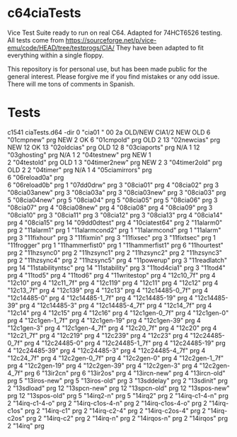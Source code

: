 # c64ciaTests
Vice Test Suite ready to run on real C64. Adapted for 74HCT6526 testing.
All tests come from https://sourceforge.net/p/vice-emu/code/HEAD/tree/testprogs/CIA/
They have been adapted to fit everything within a single floppy.

This repository is for personal use, but has been made public for the general interest. Please forgive me if you find mistakes or any odd issue. There will me tons of comments in Spanish.

# Tests
c1541 ciaTests.d64 -dir	
0 "cia01           " 00 2a            OLD/NEW   CIA1/2  NEW    OLD
6     "01cmpnew"          prg         NEW       2       OK
6     "01cmpold"          prg         OLD       2
13    "02newcias"         prg         NEW       12      OK
13    "02oldcias"         prg         OLD       12
8     "03ciaports"        prg         N/A       1
12    "03ghosting"        prg         N/A       1
2     "04testnew"         prg         NEW       1            
2     "04testold"         prg         OLD       1
3     "04timer2new"       prg         NEW       2
3     "04timer2old"       prg         OLD       2
2     "04timer"           prg         N/A       1
4     "05ciamirrors"      prg  
6     "06reload0a"        prg           
6     "06reload0b"        prg 
1     "07dd0drw"          prg 
3     "08cia01"           prg 
4     "08cia02"           prg 
3     "08cia03anew"       prg 
3     "08cia03a"          prg 
3     "08cia03new"        prg 
3     "08cia03"           prg 
5     "08cia04new"        prg 
5     "08cia04"           prg 
5     "08cia05"           prg 
5     "08cia06"           prg 
3     "08cia07"           prg 
4     "08cia08new"        prg 
4     "08cia08"           prg 
4     "08cia09"           prg 
3     "08cia10"           prg 
3     "08cia11"           prg 
3     "08cia12"           prg 
3     "08cia13"           prg 
4     "08cia14"           prg 
4     "08cia15"           prg 
14    "09dd0dtest"        prg 
4     "10ciatest64"       prg 
2     "11alarm0"          prg 
2     "11alarm1"          prg 
1     "11alarmcond2"      prg 
1     "11alarmcond"       prg 
1     "11alarm"           prg 
3     "11fixhour"         prg 
3     "11fixmin"          prg 
3     "11fixsec"          prg 
3     "11fixtsec"         prg 
1     "11frogger"         prg 
1     "11hammerfist0"     prg 
1     "11hammerfist1"     prg 
6     "11hourtest"        prg 
2     "11hzsync0"         prg 
2     "11hzsync1"         prg 
2     "11hzsync2"         prg 
2     "11hzsync3"         prg 
2     "11hzsync4"         prg 
2     "11hzsync5"         prg 
4     "11powerup"         prg 
3     "11readlatch"       prg 
14    "11stabilityntsc"   prg 
14    "11stability"       prg 
3     "11tod4cia1"        prg 
3     "11tod4"            prg 
4     "11tod5"            prg 
4     "11tod6"            prg 
4     "11writestop"       prg 
4     "12c10_7f"          prg 
4     "12c10"             prg 
4     "12c11_7f"          prg 
4     "12c119"            prg 
4     "12c11"             prg 
4     "12c12"             prg 
4     "12c13_7f"          prg 
4     "12c139"            prg 
4     "12c13"             prg 
4     "12c14485-0_7f"     prg 
4     "12c14485-0"        prg 
4     "12c14485-1_7f"     prg 
4     "12c14485-19"       prg 
4     "12c14485-39"       prg 
4     "12c14485-3"        prg 
4     "12c14485-4_7f"     prg 
4     "12c14_7f"          prg 
4     "12c14"             prg 
4     "12c15"             prg 
4     "12c16"             prg 
4     "12c1gen-0_7f"      prg 
4     "12c1gen-0"         prg 
4     "12c1gen-1_7f"      prg 
4     "12c1gen-19"        prg 
4     "12c1gen-39"        prg 
4     "12c1gen-3"         prg 
4     "12c1gen-4_7f"      prg 
4     "12c20_7f"          prg 
4     "12c20"             prg 
4     "12c21_7f"          prg 
4     "12c219"            prg 
4     "12c239"            prg 
4     "12c23"             prg 
4     "12c24485-0_7f"     prg 
4     "12c24485-0"        prg 
4     "12c24485-1_7f"     prg 
4     "12c24485-19"       prg 
4     "12c24485-39"       prg 
4     "12c24485-3"        prg 
4     "12c24485-4_7f"     prg 
4     "12c24_7f"          prg 
4     "12c2gen-0_7f"      prg 
4     "12c2gen-0"         prg 
4     "12c2gen-1_7f"      prg 
4     "12c2gen-19"        prg 
4     "12c2gen-39"        prg 
4     "12c2gen-3"         prg 
4     "12c2gen-4_7f"      prg 
6     "13ir2cn"           prg 
6     "13ir2os"           prg 
4     "13ircn-new"        prg 
4     "13ircn-old"        prg 
5     "13iros-new"        prg 
5     "13iros-old"        prg 
3     "13sddelay"         prg 
2     "13sdinit"          prg 
2     "13sdload"          prg 
12    "13spcn-new"        prg 
12    "13spcn-old"        prg 
12    "13spos-new"        prg 
12    "13spos-old"        prg 
5     "14irq2-n"          prg 
5     "14irq2"            prg 
2     "14irq-c1-4-n"      prg 
2     "14irq-c1-4-o"      prg 
2     "14irq-c1os-4-n"    prg 
2     "14irq-c1os-4-o"    prg 
2     "14irq-c1os"        prg 
2     "14irq-c1"          prg 
2     "14irq-c2-4"        prg 
2     "14irq-c2os-4"      prg 
2     "14irq-c2os"        prg 
2     "14irq-c2"          prg 
2     "14irq-n"           prg 
2     "14irqos-n"         prg 
2     "14irqos"           prg 
2     "14irq"             prg 
